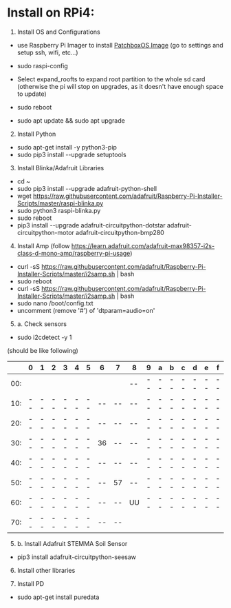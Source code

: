 # Install on RPi4:

1. Install OS and Configurations

- use Raspberry Pi Imager to install [PatchboxOS Image](https://blokas.io/patchbox-os/#patchbox-os-download) (go to settings and setup ssh, wifi, etc...)

- sudo raspi-config
- Select expand_roofts to expand root partition to the whole sd card (otherwise the pi will stop on upgrades, as it doesn't have enough space to update)
- sudo reboot
- sudo apt update && sudo apt upgrade

2. Install Python

- sudo apt-get install -y python3-pip
- sudo pip3 install --upgrade setuptools

3. Install Blinka/Adafruit Libraries

- cd ~
- sudo pip3 install --upgrade adafruit-python-shell
- wget https://raw.githubusercontent.com/adafruit/Raspberry-Pi-Installer-Scripts/master/raspi-blinka.py
- sudo python3 raspi-blinka.py
- sudo reboot
- pip3 install --upgrade adafruit-circuitpython-dotstar adafruit-circuitpython-motor adafruit-circuitpython-bmp280

4. Install Amp
(follow https://learn.adafruit.com/adafruit-max98357-i2s-class-d-mono-amp/raspberry-pi-usage)

- curl -sS https://raw.githubusercontent.com/adafruit/Raspberry-Pi-Installer-Scripts/master/i2samp.sh | bash
- sudo reboot
- curl -sS https://raw.githubusercontent.com/adafruit/Raspberry-Pi-Installer-Scripts/master/i2samp.sh | bash
- sudo nano /boot/config.txt
- uncomment (remove '#') of 'dtparam=audio=on'

5. a. Check sensors

- sudo i2cdetect -y 1

(should be like following)

|     | 0  | 1  | 2  | 3  | 4  | 5  | 6  | 7  | 8  | 9  | a  | b  | c  | d  | e  | f  |
|-----|----|----|----|----|----|----|----|----|----|----|----|----|----|----|----|----|
| 00: |    |    |    |    |    |    |    |    | -- | -- | -- | -- | -- | -- | -- | -- |
| 10: | -- | -- | -- | -- | -- | -- | -- | -- | -- | -- | -- | -- | -- | -- | -- | -- |
| 20: | -- | -- | -- | -- | -- | -- | -- | -- | -- | -- | -- | -- | -- | -- | -- | -- |
| 30: | -- | -- | -- | -- | -- | -- | 36 | -- | -- | -- | -- | -- | -- | -- | -- | -- |
| 40: | -- | -- | -- | -- | -- | -- | -- | -- | -- | -- | -- | -- | -- | -- | -- | -- |
| 50: | -- | -- | -- | -- | -- | -- | -- | 57 | -- | -- | -- | -- | -- | -- | -- | -- |
| 60: | -- | -- | -- | -- | -- | -- | -- | -- | UU | -- | -- | -- | -- | -- | -- | -- |
| 70: | -- | -- | -- | -- | -- | -- | -- | -- |    |    |    |    |    |    |    |    |

5. b. Install Adafruit STEMMA Soil Sensor

- pip3 install adafruit-circuitpython-seesaw

6. Install other libraries

8. Install PD

- sudo apt-get install puredata

